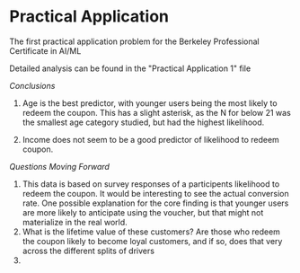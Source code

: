 # Practical Application
The first practical application problem for the Berkeley Professional Certificate in AI/ML 

Detailed analysis can be found in the "Practical Application 1" file


*Conclusions*
1) Age is the best predictor, with younger users being the most likely to redeem the coupon. This has a slight asterisk, as the N for below 21 was the smallest age category studied, but had the highest likelihood.
   
3) Income does not seem to be a good predictor of likelihood to redeem coupon.
   

*Questions Moving Forward*
1) This data is based on survey responses of a participents likelihood to redeem the coupon. It would be interesting to see the actual conversion rate. One possible explanation for the core finding is that younger users are more likely to anticipate using the voucher, but that might not materialize in the real world. 
2) What is the lifetime value of these customers? Are those who redeem the coupon likely to become loyal customers, and if so, does that very across the different splits of drivers
3) 
